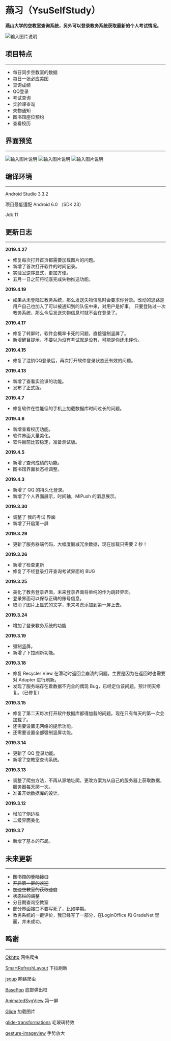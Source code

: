 # 燕习（YsuSelfStudy）

 **燕山大学的空教室查询系统，另外可以登录教务系统获取最新的个人考试情况。** 

![输入图片说明](https://images.gitee.com/uploads/images/2019/0326/093612_a38218e6_1760493.png "home_tiny.png")

## 项目特点
---
- 每日同步空教室的数据
- 每日一张必应美图
- 查询成绩
- QQ登录
- 考试查询
- 实验课查询
- 失物通知
- 图书馆座位预约
- 查看校历


## 界面预览
---
![输入图片说明](https://images.gitee.com/uploads/images/2019/0414/232302_7a769d2c_1760493.png "544484577191775cfb07ab83d4d20a2.png")
![输入图片说明](https://images.gitee.com/uploads/images/2019/0414/232240_9c8339d3_1760493.png "6c97fbc6d453d4f081a1e68697ebc0e.png")
![输入图片说明](https://images.gitee.com/uploads/images/2019/0414/232343_b63ce656_1760493.png "微信图片_20190414230758.png")

## 编译环境
---
Android Studio 3.3.2

项目最低适配 Android 6.0 （SDK 23）

Jdk 11
## 更新日志
---
**2019.4.27**
- 修复每次打开首页都需要加载图片的问题。
- 新增了首次打开软件的时间记录。
- 实验室逆序显式，更加方便。
- 五月一日之前将彻底完成失物推送功能。

**2019.4.19**
- 如果从未登陆过教务系统，那么发送失物信息时会要求你登录。改动的思路是用户自己也加入了可以被通知到的队伍中来，对用户是好事。
只要登陆过一次教务系统，那么今后发送失物信息时就不会在登录了。

**2019.4.17**
- 修复了转屏时，软件会概率卡死的问题，直接强制竖屏了。
- 新增醒目提示，不要以为没有考试就是没有，可能是你还未评价。

**2019.4.15**
- 修复了注销QQ登录后，再次打开软件登录状态还有效的问题。

**2019.4.13**
- 新增了查看实验课的功能。
- 发布了正式版。

**2019.4.7**
- 修复软件在性能低的手机上加载数据库时间过长的问题。

**2019.4.6**
- 新增查看校历功能。
- 软件界面大量美化。
- 软件目前比较稳定，准备测试版。

**2019.4.5**
- 新增了查询成绩的功能。
- 图书馆界面状态栏调整。

**2019.4.3**
- 新增了 QQ 的持久化登录。
- 新增了个人界面展示，时间轴，MiPush 的消息展示。

**2019.3.30**
- 调整了 我的考试 界面
- 新增了开启第一屏

**2019.3.29**
- 更新了服务器端代码，大幅度删减冗余数据，现在加载只需要 2 秒！

 **2019.3.26** 
 - 新增了检查更新
 - 修复了不经登录打开查询考试界面的 BUG
 
 **2019.3.25** 
- 美化了教务登录界面，未来登录界面将单纯的作为跳转界面。
- 登录界面可以保存正确的账号信息。
- 取消了图片上显式的文字，未来考虑添加到第一屏上去。

 **2019.3.24** 
- 增加了登录教务系统的功能

**2019.3.19** 
- 强制竖屏。
- 新增了下拉刷新功能。

 **2019.3.18** 
- 修复 Recycler View 在滑动时返回会崩溃的问题。主要是因为在返回时也需要对 Adapter 进行刷新。
- 发现了服务端存在着数据不完全的偶现 Bug，已经定位该问题，预计明天修复。（已修复）

**2019.3.15** 
- 修复了第二天每次打开软件数据库都得加载的问题。现在只有每天的第一次会加载了。
- 还需要设置无网络的提示功能。
- 还需要设置全部强制竖屏功能。

 **2019.3.14** 
- 更新了 QQ 登录功能。
- 新增了空教室查询系统。

 **2019.3.13** 
- 调整了爬虫方法，不再从源地址爬。更改方案为从自己的服务器上获取数据，服务器每天爬一次。
- 准备开始数据库的设计。

**2019.3.12**
- 增加了侧边栏
- 二级界面美化

 **2019.3.7** 
- 新增了基本的布局。

## 未来更新
---
* ~~图书馆的登陆接口~~
* ~~开启第一屏的欢迎~~
* ~~加速空教室的获取速度~~
* ~~状态栏的调整~~
* 分日期查询空教室
* 部分界面接口不要写死了，比如学期。
* 教务系统的一键评价，我已经写了一部分，在LoginOffice 和 GradeNet 里面，并未成功。

## 鸣谢
---
[Okhttp](https://github.com/square/okhttp) 网络爬虫

[SmartRefreshLayout](https://github.com/scwang90/SmartRefreshLayout) 下拉刷新

[jsoup](https://github.com/jhy/jsoup) 网络爬虫

[BasePop](https://github.com/razerdp/BasePopup) 底部弹出框

[AnimatedSvgView](https://github.com/jaredrummler/AnimatedSvgView) 第一屏

[Glide](https://github.com/bumptech/glide) 加载图片

[glide-transformations](https://github.com/wasabeef/glide-transformations) 毛玻璃特效

[gesture-imageview](https://github.com/jasonpolites/gesture-imageview) 手势放大
